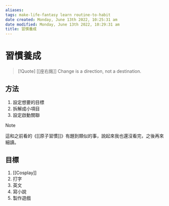 ```yaml
---
aliases: 
tags: make-life-fantasy learn routine-to-habit
date created: Monday, June 13th 2022, 10:25:31 am
date modified: Monday, June 13th 2022, 10:29:31 am
title: 習慣養成
---
```


# 習慣養成

> [!Quote] [[座右銘]]
> Change is a direction, not a destination.

## 方法

1. 設定想要的目標
2. 拆解成小項目
3. 設定啟動關聯

> [!Note]
> 這和之前看的《[[原子習慣]]》有題到類似的事，說起來我也還沒看完，之後再來細讀。


## 目標
1. [[Cosplay]]
2. 打字
3. 英文
4. 寫小說
5. 製作遊戲